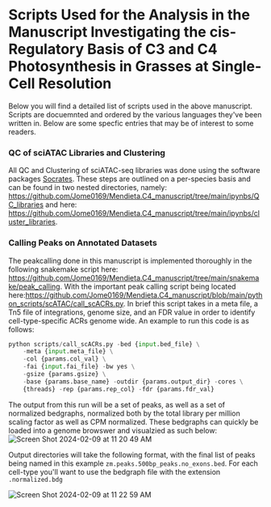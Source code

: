 # Scripts Used for the Analysis in the Manuscript Investigating the cis-Regulatory Basis of C3 and C4 Photosynthesis in Grasses at Single-Cell Resolution

Below you will find a detailed list of scripts used in the above manuscript. 
Scripts are docuemnted and ordered by the various languages they've been written in. Below are some specfic entries that may be of interest to some readers.


### QC of sciATAC Libraries and Clustering
All QC and Clustering of sciATAC-seq libraries was done using the software packages [Socrates](https://github.com/plantformatics/Socrates). These steps are outlined on a per-species basis and can be found in 
two nested directories, namely: https://github.com/Jome0169/Mendieta.C4_manuscript/tree/main/ipynbs/QC_libraries and here: https://github.com/Jome0169/Mendieta.C4_manuscript/tree/main/ipynbs/cluster_libraries. 


### Calling Peaks on Annotated Datasets
The peakcalling done in this manuscript is implemented thoroughly in the following snakemake script here: https://github.com/Jome0169/Mendieta.C4_manuscript/tree/main/snakemake/peak_calling. With the important peak calling script being located here:https://github.com/Jome0169/Mendieta.C4_manuscript/blob/main/python_scripts/scATAC/call_scACRs.py. In brief this script takes in a meta file, a Tn5 file of integrations, genome size, and an FDR value in order to identify cell-type-specific ACRs genome wide. An example to run this code is as follows:     

```python
python scripts/call_scACRs.py -bed {input.bed_file} \
    -meta {input.meta_file} \
    -col {params.col_val} \
    -fai {input.fai_file} -bw yes \
    -gsize {params.gsize} \
    -base {params.base_name} -outdir {params.output_dir} -cores \
    {threads} -rep {params.rep_col} -fdr {params.fdr_val}
```
The output from this run will be a set of peaks, as well as a set of normalized bedgraphs, normalized both by the total library per million scaling factor as well as CPM normalized. These bedgraphs can quickly be loaded into a genome browswer and visualzied as such below:
![Screen Shot 2024-02-09 at 11 20 49 AM](https://github.com/Jome0169/Mendieta.C4_manuscript/assets/8882330/9a1e059b-f5c8-4616-b66f-cc3e4cdafc3b)

Output directories will take the following format, with the final list of peaks being named in this example `zm.peaks.500bp_peaks.no_exons.bed`. For each cell-type you'll want to use the bedgraph file with the extension `.normalized.bdg` 

![Screen Shot 2024-02-09 at 11 22 59 AM](https://github.com/Jome0169/Mendieta.C4_manuscript/assets/8882330/f43aff44-a994-4810-9978-85cdcdd0b5f1) 


